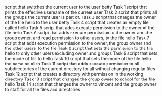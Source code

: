 script that switches the current user to the user betty 
Task 1 script that prints the effective username of the current user
Task 2 script that prints all the groups the current user is part of.
Task 3 script that changes the owner of the file hello to the user betty
Task 4 script that creates an empty file called hello
Task 5 script that adds execute permission to the owner of the file hello
Task 6 script that adds execute permission to the owner and the group owner, and read permission to other users, to the file hello
Task 7 script that adds execution permission to the owner, the group owner and the other users, to the file
Task 8  script that sets the permission to the file hello to only other users excluding owner and groups
Task 9 script that sets the mode of file to hello
Task 10  script that sets the mode of the file hello the same as olleh
Task 11 script that adds execute permission to all subdirectories of the current directory for all without changing regular files
Task 12 script that creates a directory with permission in the working directory
Task 13 script that changes the group owner to school for the file hello
Task 14  script that changes the owner to vincent and the group owner to staff for all the files and directories 
